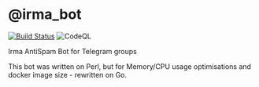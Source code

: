 # @irma_bot

[![Build Status](https://travis-ci.org/kak-tus/irma_bot.svg?branch=master)](https://travis-ci.org/kak-tus/irma_bot)
![CodeQL](https://github.com/kak-tus/irma_bot/workflows/CodeQL/badge.svg)

Irma AntiSpam Bot for Telegram groups

This bot was written on Perl, but for Memory/CPU usage optimisations and docker image size - rewritten on Go.

